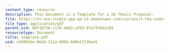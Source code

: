 ```yaml
---
content_type: resource
description: This Document is a Template for a 2A Thesis Proposal.
file: https://ol-ocw-studio-app-qa.s3.amazonaws.com/courses/2-tha-undergraduate-thesis-for-course-2-a-january-iap-2007/cdd981be06d4211a8094b90e5713bae5_template.pdf
file_type: application/pdf
parent_uid: 66f10736-c178-b883-af93-97a73f6d1c09
resourcetype: Document
title: template.pdf
uid: cdd981be-06d4-211a-8094-b90e5713bae5
---
```

